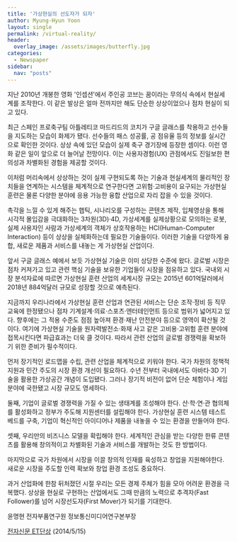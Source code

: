 ```yaml
---
title: '가상현실의 선도자가 되자'
author: Myung-Hyun Yoon
layout: single
permalink: /virtual-reality/
header:
  overlay_image: /assets/images/butterfly.jpg
categories:
  - Newspaper
sidebar:
  nav: "posts"
---
```


지난 2010년 개봉한 영화 '인셉션'에서 주인공 코브는 꿈이라는 무의식 속에서 현실세계를 조작한다. 
이 같은 발상은 얼마 전까지만 해도 단순한 상상이었으나 점차 현실이 되고 있다.<!--more-->

최근 스페인 프로축구팀 아틀레티코 마드리드의 코치가 구글 글래스를 착용하고 선수들을 지도하는 모습이 화제가 됐다. 
선수들의 패스 성공률, 공 점유율 등의 정보를 실시간으로 확인한 것이다. 
상상 속에 있던 모습이 실제 축구 경기장에 등장한 셈이다. 
이런 영화 같은 일이 앞으로 더 늘어날 전망이다. 
이는 사용자경험(UX) 관점에서도 진일보한 편의성과 차별화된 경험을 제공할 것이다.

이처럼 머리속에서 상상하는 것이 실제 구현되도록 하는 기술과 현실세계의 물리적인 장치들을 연계하는 시스템을 체계적으로 연구한다면 고위험·고비용이 요구되는 가상현실 훈련은 물론 다양한 분야에 응용 가능한 융합 산업으로 자리 잡을 수 있을 것이다.

촉각을 느낄 수 있게 해주는 햅틱, 시나리오를 구성하는 콘텐츠 제작, 입체영상을 통해 시각적 몰입감을 극대화하는 3차원(3D)·4D, 가상세계를 실제상황으로 모의하는 로봇, 실제 사용자인 사람과 가상세계의 객체가 상호작용하는 HCI(Human-Computer Interaction) 등이 상상을 실체화하는데 필요한 기술들이다. 
이러한 기술을 다양하게 융합, 새로운 제품과 서비스를 내놓는 게 가상현실 산업이다.

앞서 구글 글래스 예에서 보듯 가상현실 기술은 이미 상당한 수준에 왔다. 
글로벌 시장은 점차 커져가고 있고 관련 핵심 기술을 보유한 기업들이 시장을 점유하고 있다. 
국내외 시장 분석자료에 따르면 가상현실 훈련 산업의 세계시장 규모는 2015년 601억달러에서 2018년 884억달러 규모로 성장할 것으로 예측된다.

지금까지 우리나라에서 가상현실 훈련 산업과 연관된 서비스는 단순 조작·정비 등 직무교육에 한정됐으나 점차 기계설계·의료·스포츠·엔터테인먼트 등으로 범위가 넓어지고 있다. 
향후에는 그 적용 수준도 점점 높아져 환경·재난 안전분야 등으로 영역이 확산될 것이다. 
여기에 가상현실 기술을 원자력발전소·화재 사고 같은 고비용·고위험 훈련 분야에 접목시킨다면 파급효과는 더욱 클 것이다. 
따라서 관련 산업의 글로벌 경쟁력을 확보하기 위한 준비가 필수적이다.

먼저 장기적인 로드맵을 수립, 관련 산업을 체계적으로 키워야 한다. 
국가 차원의 정책적 지원과 민간 주도의 시장 환경 개선이 필요하다. 
수년 전부터 국내에서도 아바타·3D 기술을 활용한 가상공간 개념이 도입됐다. 
그러나 장기적 비전이 없어 단순 체험이나 게임 분야에 국한됐고 시장 규모도 영세하다.

둘째, 기업이 글로벌 경쟁력을 가질 수 있는 생태계를 조성해야 한다. 
산·학·연·관 협의체를 활성화하고 정부가 주도해 지원센터를 설립해야 한다. 
가상현실 훈련 시스템 테스트베드를 구축, 기업이 혁신적인 아이디어나 제품을 내놓을 수 있는 환경을 만들어야 한다.

셋째, 우리만의 비즈니스 모델을 확립해야 한다. 
세계적인 관심을 받는 다양한 한류 콘텐츠를 활용해 창의적이고 차별화된 기술과 서비스를 개발하는 것도 한 방법이다.

마지막으로 국가 차원에서 시장을 이끌 창의적 인재를 육성하고 창업을 지원해야한다. 
새로운 시장을 주도할 인력 확보와 창업 환경 조성도 중요하다.

과거 산업화에 한참 뒤처졌던 시절 우리는 모든 경제 주체가 힘을 모아 어려운 환경을 극복했다. 
상상을 현실로 구현하는 산업에서도 그때 만큼의 노력으로 추격자(Fast Follower)를 넘어 시장선도자(First Mover)가 되기를 기대한다.

윤명현 전자부품연구원 정보통신미디어연구본부장 

[전자신문 ET단상][1] (2014/5/15)

[1]: https://www.etnews.com/201401060425
